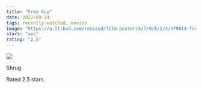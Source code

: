 ```yaml
---
title: "Free Guy"
date: 2022-09-24
tags: recently-watched, movies
image: "https://a.ltrbxd.com/resized/film-poster/4/7/9/8/1/4/479814-free-guy-0-600-0-900-crop.jpg?v=0cd7303445"
stars: "★★½"
rating: "2.5"
---
```


<div class="letterboxd-movie-data-content">
   <p><img src="https://a.ltrbxd.com/resized/film-poster/4/7/9/8/1/4/479814-free-guy-0-600-0-900-crop.jpg?v=0cd7303445"/></p> <p>Shrug</p> 
  <p>Rated 2.5 stars.<p>
  <div class="float-clear"></div>
</div>
